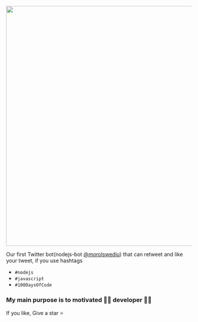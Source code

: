 <p align="center">
  <img width="700" height="650" src="https://user-images.githubusercontent.com/31995155/102693569-caf28480-4245-11eb-91b7-ad56f8b33a2b.png">
</p>

Our first Twitter bot(nodejs-bot [@morolswediu](https://twitter.com/morolswediu)) that can retweet and like your tweet, 
if you use hashtags
  - `#nodejs` 
  - `#javascript` 
  - `#100DaysOfCode`

### My main purpose is to motivated 👨‍💻 developer 👨‍💻

If you like, Give a star ⭐

